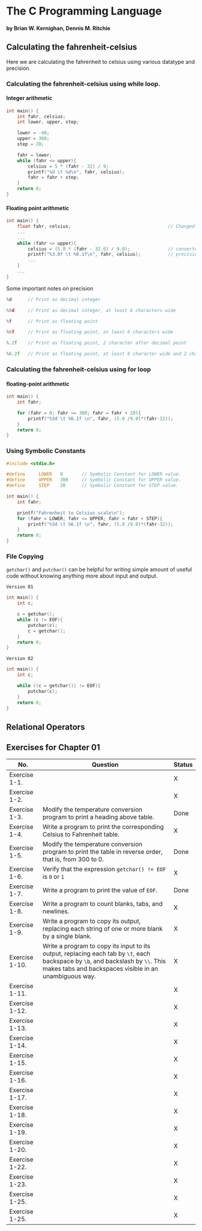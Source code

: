 # The C Programming Language
#### **by Brian W. Kernighan, Dennis M. Ritchie**

## Calculating the fahrenheit-celsius

Here we are calculating the fahrenheit to celsius using various datatype and precision.

### Calculating the fahrenheit-celsius using while loop.

#### Integer arithmetic

```c
int main() {
    int fahr, celsius;
    int lower, upper, step;

    lower = -40;
    upper = 300;
    step = 20;

    fahr = lower;
    while (fahr <= upper){
        celsius = 5 * (fahr - 32) / 9;
        printf("%d \t %d\n", fahr, celsius);
        fahr = fahr + step;
    }
    return 0;
}
```

#### Floating point arithmetic

```c
int main() {
    float fahr, celsius;                                    // Changed the datatype from int to float
    ...
    ...
    while (fahr <= upper){
        celsius = (5.0 * (fahr - 32.0) / 9.0);              // converted integers to floating point values
        printf("%3.0f \t %6.1f\n", fahr, celsius);          // precision expression changed
        ...
    }
    ...
}
```

Some important notes on precision

```c
%d      // Print as decimal integer

%6d     // Print as decimal integer, at least 6 characters wide

%f      // Print as floating point

%6f     // Print as floating point, at least 6 characters wide

%.2f    // Print as floating point, 2 character after decimal point

%6.2f   // Print as floating point, at least 6 character wide and 2 character after decimal point
```

### Calculating the fahrenheit-celsius using for loop

#### floating-point arithmetic
```c
int main() {
    int fahr;

    for (fahr = 0; fahr <= 300; fahr = fahr + 20){
        printf("%3d \t %6.1f \n", fahr, (5.0 /9.0)*(fahr-32));
    }
    return 0;
}
```

### Using Symbolic Constants

```c
#include <stdio.h>

#define     LOWER   0       // Symbolic Constant for LOWER value.
#define     UPPER   300     // Symbolic Constant for UPPER value.
#define     STEP    20      // Symbolic Constant for STEP value.

int main() {
    int fahr;

    printf("Fahrenheit to Celsius scale\n");
    for (fahr = LOWER; fahr <= UPPER; fahr = fahr + STEP){
        printf("%3d \t %6.1f \n", fahr, (5.0 /9.0)*(fahr-32));
    }
    return 0;
}

```


### File Copying
`getchar()` and `putchar()` can be helpful for writing simple amount of useful code without knowing anything more about input and output.

`Version 01`

```c
int main() {
    int c;

    c = getchar();
    while (c != EOF){
        putchar(c);
        c = getchar();
    }
    return 0;
}
```

`Version 02`

```c
int main() {
    int c;

    while ((c = getchar()) != EOF){
        putchar(c);
    }
    return 0;
}
```



## Relational Operators

## Exercises for Chapter 01

| No. | Question | Status |
|--- |--- |--- |
| Exercise 1-1. |  | X |
| Exercise 1-2. |  | X |
| Exercise 1-3. | Modify the temperature conversion program to print a heading above table. | Done |
| Exercise 1-4. | Write a program to print the corresponding Celsius to Fahrenheit table. | X |
| Exercise 1-5. | Modify the temperature conversion program to print the table in reverse order, that is, from 300 to 0. | Done |
| Exercise 1-6. | Verify that the expression `getchar() != EOF` is `0` or `1` | X |
| Exercise 1-7. | Write a program to print the value of `EOF`. | Done |
| Exercise 1-8. | Write a program to count blanks, tabs, and newlines. | X |
| Exercise 1-9. | Write a program to copy its output, replacing each string of one or more blank by a single blank. | X |
| Exercise 1-10. | Write a program to copy its input to its output, replacing each tab by `\t`, each backspace by `\b`, and backslash by `\\`. This makes tabs and backspaces visible in an unambiguous way. | X |
| Exercise 1-11. |  | X |
| Exercise 1-12. |  | X |
| Exercise 1-13. |  | X |
| Exercise 1-14. |  | X |
| Exercise 1-15. |  | X |
| Exercise 1-16. |  | X |
| Exercise 1-17. |  | X |
| Exercise 1-18. |  | X |
| Exercise 1-19. |  | X |
| Exercise 1-20. |  | X |
| Exercise 1-22. |  | X |
| Exercise 1-23. |  | X |
| Exercise 1-25. |  | X |
| Exercise 1-25. |  | X |
